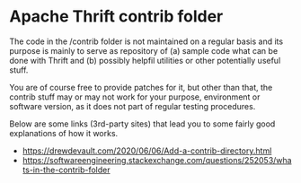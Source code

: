 Apache Thrift contrib folder
========================================

The code in the /contrib folder is not maintained on a regular basis and its purpose is mainly to serve 
as repository of (a) sample code what can be done with Thrift and (b) possibly helpfil utilities or other 
potentially useful stuff. 

You are of course free to provide patches for it, but other than that, the contrib stuff may or may not 
work for your purpose, environment or software version, as it does not part of regular testing procedures.

Below are some links (3rd-party sites) that lead you to some fairly good explanations of how it works.

  * https://drewdevault.com/2020/06/06/Add-a-contrib-directory.html
  * https://softwareengineering.stackexchange.com/questions/252053/whats-in-the-contrib-folder

